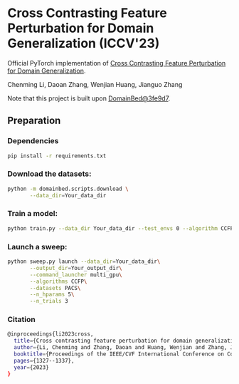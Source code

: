 # Cross Contrasting Feature Perturbation for Domain Generalization (ICCV'23)

Official PyTorch implementation of [Cross Contrasting Feature Perturbation for Domain Generalization](https://arxiv.org/abs/2307.12502).

Chenming Li, Daoan Zhang, Wenjian Huang, Jianguo Zhang

Note that this project is built upon [DomainBed@3fe9d7](https://github.com/facebookresearch/DomainBed).

## Preparation

### Dependencies

```sh
pip install -r requirements.txt
```

### Download the datasets:
```sh
python -m domainbed.scripts.download \
       --data_dir=Your_data_dir
```

### Train a model:
```sh
python train.py --data_dir Your_data_dir --test_envs 0 --algorithm CCFP --dataset PACS
```

### Launch a sweep:
```sh
python sweep.py launch --data_dir=Your_data_dir\
       --output_dir=Your_output_dir\
       --command_launcher multi_gpu\
       --algorithms CCFP\
       --datasets PACS\
       --n_hparams 5\
       --n_trials 3
```

### Citation
```sh
@inproceedings{li2023cross,
  title={Cross contrasting feature perturbation for domain generalization},
  author={Li, Chenming and Zhang, Daoan and Huang, Wenjian and Zhang, Jianguo},
  booktitle={Proceedings of the IEEE/CVF International Conference on Computer Vision},
  pages={1327--1337},
  year={2023}
}
```

